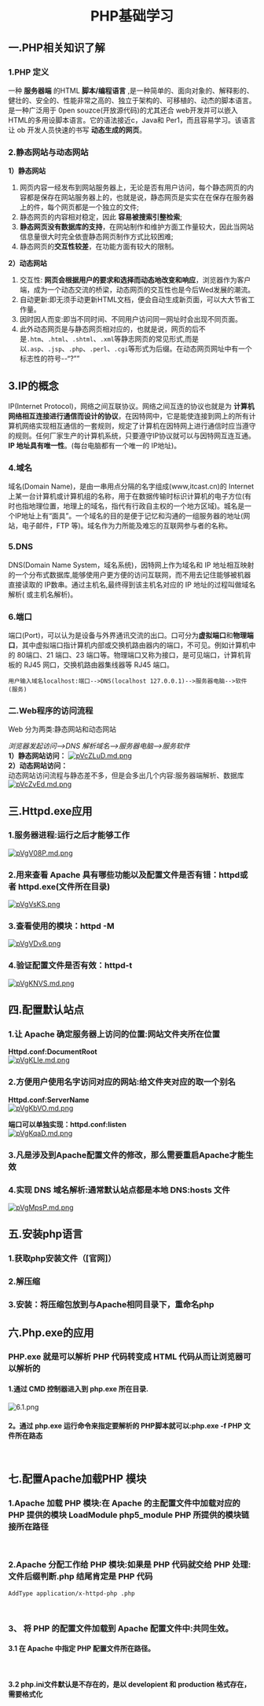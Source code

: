 # <center> PHP基础学习</center>  

## 一.PHP相关知识了解  

### 1.PHP 定义  

一种 **服务器端** 的HTML **脚本/编程语言** ,是一种简单的、面向对象的、解释影的、健壮的、安全的、性能非常之高的、独立于架构的、可移植的、动杰的脚本语言。是一种广泛用于 0pen souzce(开放源代码)的尤其还合 web开发并可以嵌入HTML的多用设脚本语言。它的语法接近c，Java和 Per1，而且容易学习。该语言让 ob 开发人员快速的书写 **动态生成的网页**。  

### 2.静态网站与动态网站  

**1）静态网站**  

1. 网页内容一经发布到网站服务器上，无论是否有用户访问，每个静态网页的内容都是保存在网站服务器上的，也就是说，静态网页是实实在在保存在服务器上的件，每个网页都是一个独立的文件;
2. 静态网页的内容相对稳定，因此 **容易被搜索引整检索**;
3. **静态网页没有数据库的支持**，在网站制作和维护方面工作量较大，因此当网站信息量很大时完全依壹静态网页制作方式比较困难;
4. 静态网页的**交互性较差**，在功能方面有较大的限制。  

**2）动态网站**  

1. 交互性: **网页会根据用户的要求和选择而动态地改变和响应**，浏览器作为客户端，成为一个动态交流的桥梁，动态网页的交互性也是今后Wed发展的潮流。
2. 自动更新:即无须手动更新HTML文档，便会自动生成新页面，可以大大节省工作量。
3. 因时因人而变:即当不同时间、不同用户访问同一网址时会出现不同页面。
4. 此外动态网页是与静态网页相对应的，也就是说，网页的后不是`.htm`、`.html`、`.shtml`、`.xml`等静志网页的常见形式,而是以`.asp`、`.jsp`、`.php`、`.perl`、`.cgi`等形式为后缀。在动态网页网址中有一个标志性的符号--“?””

## 3.IP的概念  

IP(Internet Protocol)，网络之间互联协议。网络之间互连的协议也就是为 **计算机网络相互连接进行通信而设计的协议**，在因特网中，它是能使连接到网上的所有计算机网络实现相互通信的一套规则，规定了计算机在因特网上进行通信时应当遵守的规则。任何厂家生产的计算机系统，只要遵守IP协议就可以与因特网互连互通。**IP 地址具有唯一性**。(每台电脑都有一个唯一的 IP地址)。  

### 4.域名  

域名(Domain Name)，是由一串用点分隔的名字组成(www,itcast.cn)的 Internet上某一台计算机或计算机组的名称，用于在数据传输时标识计算机的电子方位(有时也指地理位置，地理上的域名，指代有行政自主权的一个地方区域)。城名是一个IP地址上有“面具”。一个域名的目的是便于记忆和沟通的一组服务器的地址(网站，电子邮件，FTP 等)。域名作为力所能及难忘的互联网参与者的名称。  

### 5.DNS  

DNS(Domain Name System，域名系统)，因特网上作为域名和 IP 地址相互映射的一个分布式数据库,能够使用户更方便的访问互联网，而不用去记住能够被机器直接读取的 IP数串。通过主机名,最终得到该主机名对应的 IP 地址的过程叫做域名解析( 或主机名解析)。  

### 6.端口  

端口(Port)，可以认为是设备与外界通讯交流的出口。口可分为**虚拟端口**和**物理端口**，其中虚拟端口指计算机内部或交换机路由器内的端口，不可见。例如计算机中的 80端口、21 端口、23 端口等。物理端口又称为接口，是可见端口，计算机背板的 RJ45 网口，交换机路由器集线器等 RJ45 端口。  

```用户输入域名localhost:端口-->DNS(localhost 127.0.0.1)-->服务器电脑-->软件(服务)```  

### 二.Web程序的访问流程  

Web 分为两类:静态网站和动态网站  

*浏览器发起访问-->DNS 解析域名-->服务器电脑-->服务软件*  
**1）静态网站访问：**
[![pVcZLuD.md.png](https://s21.ax1x.com/2025/08/30/pVcZLuD.md.png)](https://imgse.com/i/pVcZLuD)  
**2）动态网站访问：**  
动态网站访问流程与静态差不多，但是会多出几个内容:服务器端解析、数据库
[![pVcZvEd.md.png](https://s21.ax1x.com/2025/08/30/pVcZvEd.md.png)](https://imgse.com/i/pVcZvEd)  

## 三.Httpd.exe应用  

### 1.服务器进程:运行之后才能够工作  

[![pVgV08P.md.png](https://s21.ax1x.com/2025/09/02/pVgV08P.md.png)](https://imgse.com/i/pVgV08P)  

### 2.用来查看 Apache 具有哪些功能以及配置文件是否有错：httpd或者 httpd.exe(文件所在目录)  

[![pVgVsKS.png](https://s21.ax1x.com/2025/09/02/pVgVsKS.png)](https://imgse.com/i/pVgVsKS)  

### 3.查看使用的模块：httpd -M  

[![pVgVDv8.png](https://s21.ax1x.com/2025/09/02/pVgVDv8.png)](https://imgse.com/i/pVgVDv8)  

### 4.验证配置文件是否有效：httpd-t  

[![pVgKNVS.md.png](https://s21.ax1x.com/2025/09/02/pVgKNVS.md.png)](https://imgse.com/i/pVgKNVS)  

## 四.配置默认站点  

### 1.让 Apache 确定服务器上访问的位置:网站文件夹所在位置  

**Httpd.conf:DocumentRoot**  
[![pVgKLIe.md.png](https://s21.ax1x.com/2025/09/02/pVgKLIe.md.png)](https://imgse.com/i/pVgKLIe)

### 2.方便用户使用名字访问对应的网站:给文件夹对应的取一个别名  

**Httpd.conf:ServerName**  
[![pVgKbVO.md.png](https://s21.ax1x.com/2025/09/02/pVgKbVO.md.png)](https://imgse.com/i/pVgKbVO)

**端口可以单独实现：httpd.conf:listen**  
[![pVgKqaD.md.png](https://s21.ax1x.com/2025/09/02/pVgKqaD.md.png)](https://imgse.com/i/pVgKqaD)  

### **3.凡是涉及到Apache配置文件的修改，那么需要重启Apache才能生效**  

### 4.实现 DNS 域名解析:通常默认站点都是本地 DNS:hosts 文件  

[![pVgMpsP.md.png](https://s21.ax1x.com/2025/09/02/pVgMpsP.md.png)](https://imgse.com/i/pVgMpsP)  

## 五.安装php语言  

### 1.获取php安装文件（[官网]）  

### 2.解压缩  

### 3.安装：将压缩包放到与Apache相同目录下，重命名php  

## 六.Php.exe的应用  

### PHP.exe 就是可以解析 PHP 代码转变成 HTML 代码从而让浏览器可以解析的

#### 1.通过 CMD 控制器进入到 php.exe 所在目录.

![6.1.png](https://github.com/Huang-823/Basic-Learning-of-PHP/tree/main/Pic-file)  

#### 2。通过 php.exe 运行命令来指定要解析的 PHP脚本就可以:php.exe -f PHP 文件所在路态  

` `

## 七.配置Apache加载PHP 模块  

### 1.Apache 加载 PHP 模块:在 Apache 的主配置文件中加载对应的 PHP 提供的模块 LoadModule php5_module PHP 所提供的模块链接所在路径  

` `

### 2.Apache 分配工作给 PHP 模块:如果是 PHP 代码就交给 PHP 处理:文件后缀判断.php 结尾肯定是 PHP 代码  

`AddType application/x-httpd-php .php`  

` `  

### 3、 将 PHP 的配置文件加载到 Apache 配置文件中:共同生效。

#### 3.1 在 Apache 中指定 PHP 配置文件所在路径。

` `

#### 3.2 php.ini文件默认是不存在的，是以 developient 和 production 格式存在，需要格式化

` `



